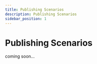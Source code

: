 ```yaml
---
title: Publishing Scenarios
description: Publishing Scenarios
sidebar_position: 1
---
```


# Publishing Scenarios

coming soon...
